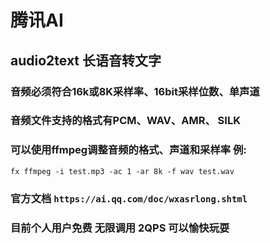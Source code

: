 # 腾讯AI

## audio2text 长语音转文字

### 音频必须符合16k或8K采样率、16bit采样位数、单声道

### 音频文件支持的格式有PCM、WAV、AMR、 SILK

### 可以使用ffmpeg调整音频的格式、声道和采样率 例:

```
fx ffmpeg -i test.mp3 -ac 1 -ar 8k -f wav test.wav

```

### 官方文档 `https://ai.qq.com/doc/wxasrlong.shtml`

### 目前个人用户免费 无限调用 2QPS 可以愉快玩耍